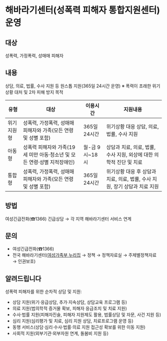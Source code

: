 # 해바라기센터(성폭력 피해자 통합지원센터) 운영

## 대상
성폭력, 가정폭력, 성매매 피해자

## 내용
상담, 의료, 법률, 수사 지원 등 원스톱 지원(365일 24시간 운영)
※ 폭력이 초래한 위기상황 대처 및 2차 피해 방지 목적

| 유형      | 대상                                                                   | 이용시간         | 지원내용                                                                                   |
|-----------|------------------------------------------------------------------------|-----------------|--------------------------------------------------------------------------------------------|
| 위기지원형 | 성폭력, 가정폭력, 성매매 피해자와 가족(모든 연령 및 성별 포함)             | 365일 24시간    | 위기상황 대응 상담, 의료, 법률, 수사 지원                                                     |
| 아동형     | 성폭력 피해자와 가족(19세 미만 아동·청소년 및 모든 연령·성별 지적장애인) | 월-금 9시~18시  | 상담과 치료, 의료, 법률, 수사 지원, 외상에 대한 의학적 진단 및 치료                           |
| 통합형     | 성폭력, 가정폭력, 성매매 피해자와 가족(모든 연령 및 성별 포함)             | 365일 24시간    | 위기상황 대응 후 상담과 치료, 의료, 법률, 수사 지원, 장기 상담과 치료 지원                    |

## 방법
여성긴급전화(☎1366) 긴급상담 → 각 지역 해바라기센터 서비스 연계

## 문의
- 여성긴급전화(☎1366)
- 전국 해바라기센터([여성가족부 누리집](http://www.mogef.go.kr) → 정책 → 정책자료실 → 주제별정책자료 → 인권보호)

## 알려드립니다
성폭력 피해자를 위한 순차적 상담 및 지원:
- 상담 지원(위기·응급상담, 추가·지속상담, 상담교육 프로그램 등)
- 의료 지원(법의학적 증거물 확보, 피해자 응급조치 및 치료 지원)
- 수사·법률 지원(피해자진술, 피해자 지원제도 활용, 법률상담 및 자문, 사건 지원 등)
- 심리 지원(심리평가 및 치료, 심리 지원 상담, 치료프로그램 운영 등)
- 동행 서비스(상담·심리·수사·법률·의료 지원 접근성 확보를 위한 이동 지원)
- 사회적 지원(외부기관·외부자원 연계, 돌봄비 지원 등)
